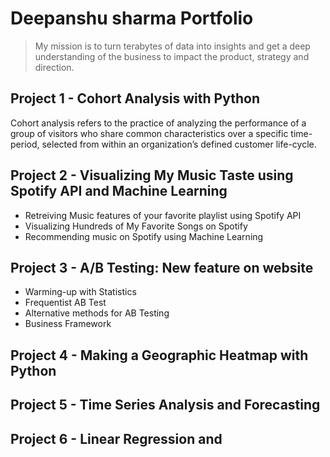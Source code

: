 # Deepanshu sharma Portfolio 


> My mission is to turn terabytes of data into insights and get a deep understanding of the business to impact the product, strategy and direction.



## Project 1 - Cohort Analysis with Python

Cohort analysis refers to the practice of analyzing the performance of a group of visitors who share common characteristics over a specific time-period, selected from within an organization’s defined customer life-cycle.

 



## Project 2 - Visualizing My Music Taste using Spotify API and Machine Learning

- Retreiving Music features of your favorite playlist using Spotify API
- Visualizing Hundreds of My Favorite Songs on Spotify
- Recommending music on Spotify using Machine Learning


## Project 3 - **A/B Testing: New feature on website**

- Warming-up with Statistics
- Frequentist AB Test
- Alternative methods for AB Testing
- Business Framework




## Project 4 - Making a Geographic Heatmap with Python
 



## Project 5 - Time Series Analysis and Forecasting





## Project 6 - Linear Regression and 

